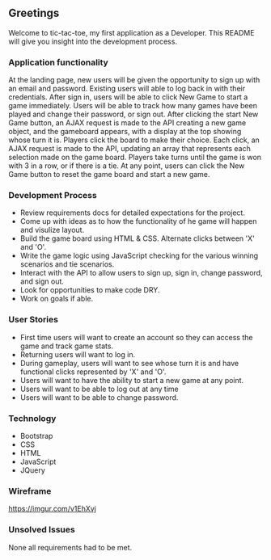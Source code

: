 ## Greetings

Welcome to tic-tac-toe, my first application as a Developer. This README will give you insight into the development process.

### Application functionality

At the landing page, new users will be given the opportunity to sign up with an email and password. Existing users will able to log back in with their credentials. After sign in, users will be able to click New Game to start a game immediately. Users will be able to track how many games have been played and change their password, or sign out. After clicking the start New Game button, an AJAX request is made to the API creating a new game object, and the gameboard appears, with a display at the top showing whose turn it is. Players click the board to make their choice. Each click, an AJAX request is made to the API, updating an array that represents each selection made on the game board. Players take turns until the game is won with 3 in a row, or if there is a tie. At any point, users can click the New Game button to reset the game board and start a new game.

### Development Process

- Review requirements docs for detailed expectations for the project.
- Come up with ideas as to how the functionality of he game will happen and visulize layout.
- Build the game board using HTML & CSS. Alternate clicks between 'X' and 'O'.
- Write the game logic using JavaScript checking for the various winning scenarios and tie scenarios.
- Interact with the API to allow users to sign up, sign in, change password, and sign out.
- Look for opportunities to make code DRY.
- Work on goals if able.

### User Stories

- First time users will want to create an account so they can access the game and track game stats.
- Returning users will want to log in.
- During gameplay, users will want to see whose turn it is and have functional clicks represented by 'X' and 'O'.
- Users will want to have the ability to start a new game at any point.
- Users will want to be able to log out at any time
- Users will want to be able to change password.

### Technology

- Bootstrap
- CSS
- HTML
- JavaScript
- JQuery

### Wireframe

https://imgur.com/v1EhXvj

### Unsolved Issues

None all requirements had to be met.
